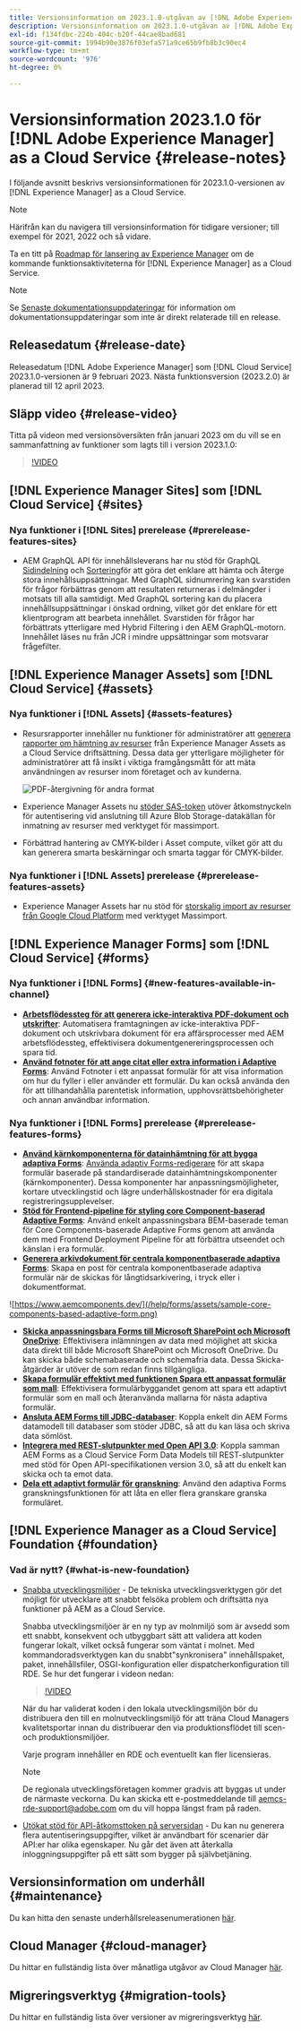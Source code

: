```yaml
---
title: Versionsinformation om 2023.1.0-utgåvan av [!DNL Adobe Experience Manager] as a Cloud Service.
description: Versionsinformation om 2023.1.0-utgåvan av [!DNL Adobe Experience Manager] as a Cloud Service.
exl-id: f134fdbc-224b-404c-b20f-44cae8bad681
source-git-commit: 1994b90e3876f03efa571a9ce65b9fb8b3c90ec4
workflow-type: tm+mt
source-wordcount: '976'
ht-degree: 0%

---
```


# Versionsinformation 2023.1.0 för [!DNL Adobe Experience Manager] as a Cloud Service {#release-notes}

I följande avsnitt beskrivs versionsinformationen för 2023.1.0-versionen av [!DNL Experience Manager] as a Cloud Service.

>[!NOTE]
>
>Härifrån kan du navigera till versionsinformation för tidigare versioner; till exempel för 2021, 2022 och så vidare.
>
>Ta en titt på [Roadmap för lansering av Experience Manager](https://experienceleague.adobe.com/docs/experience-manager-release-information/aem-release-updates/update-releases-roadmap.html) om de kommande funktionsaktiviteterna för [!DNL Experience Manager] as a Cloud Service.

>[!NOTE]
>
>Se [Senaste dokumentationsuppdateringar](https://experienceleague.adobe.com/docs/experience-manager-release-information/aem-release-updates/doc-updates/documentation-updates.html) för information om dokumentationsuppdateringar som inte är direkt relaterade till en release.

## Releasedatum {#release-date}

Releasedatum [!DNL Adobe Experience Manager] som [!DNL Cloud Service] 2023.1.0-versionen är 9 februari 2023. Nästa funktionsversion (2023.2.0) är planerad till 12 april 2023.

## Släpp video {#release-video}

Titta på videon med versionsöversikten från januari 2023 om du vill se en sammanfattning av funktioner som lagts till i version 2023.1.0:

>[!VIDEO](https://video.tv.adobe.com/v/3413479/?quality=12)

## [!DNL Experience Manager Sites] som [!DNL Cloud Service] {#sites}

### Nya funktioner i [!DNL Sites] prerelease {#prerelease-features-sites}

* AEM GraphQL API för innehållsleverans har nu stöd för GraphQL [Sidindelning](/help/headless/graphql-api/content-fragments.md#paging) och [Sortering](/help/headless/graphql-api/content-fragments.md#sorting)för att göra det enklare att hämta och återge stora innehållsuppsättningar. Med GraphQL sidnumrering kan svarstiden för frågor förbättras genom att resultaten returneras i delmängder i motsats till alla samtidigt. Med GraphQL sortering kan du placera innehållsuppsättningar i önskad ordning, vilket gör det enklare för ett klientprogram att bearbeta innehållet.  Svarstiden för frågor har förbättrats ytterligare med Hybrid Filtering i den AEM GraphQL-motorn. Innehållet läses nu från JCR i mindre uppsättningar som motsvarar frågefilter.

## [!DNL Experience Manager Assets] som [!DNL Cloud Service] {#assets}

### Nya funktioner i [!DNL Assets] {#assets-features}

* Resursrapporter innehåller nu funktioner för administratörer att [generera rapporter om hämtning av resurser](/help/assets/asset-reports.md) från Experience Manager Assets as a Cloud Service driftsättning. Dessa data ger ytterligare möjligheter för administratörer att få insikt i viktiga framgångsmått för att mäta användningen av resurser inom företaget och av kunderna.

  ![PDF-återgivning för andra format](/help/release-notes/assets/choose_report.png)

* Experience Manager Assets nu [stöder SAS-token](/help/assets/add-assets.md#asset-bulk-ingestor) utöver åtkomstnyckeln för autentisering vid anslutning till Azure Blob Storage-datakällan för inmatning av resurser med verktyget för massimport.

* Förbättrad hantering av CMYK-bilder i Asset compute, vilket gör att du kan generera smarta beskärningar och smarta taggar för CMYK-bilder.

### Nya funktioner i [!DNL Assets] prerelease {#prerelease-features-assets}

* Experience Manager Assets har nu stöd för [storskalig import av resurser från Google Cloud Platform](/help/assets/add-assets.md#asset-bulk-ingestor) med verktyget Massimport.

## [!DNL Experience Manager Forms] som [!DNL Cloud Service] {#forms}

### Nya funktioner i [!DNL Forms] {#new-features-available-in-channel}

* **[Arbetsflödessteg för att generera icke-interaktiva PDF-dokument och utskrifter](/help/forms/aem-forms-workflow-step-reference.md)**: Automatisera framtagningen av icke-interaktiva PDF-dokument och utskrivbara dokument för era affärsprocesser med AEM arbetsflödessteg, effektivisera dokumentgenereringsprocessen och spara tid.
* **[Använd fotnoter för att ange citat eller extra information i Adaptive Forms](/help/forms/footnotes-richtextsupport.md)**: Använd Fotnoter i ett anpassat formulär för att visa information om hur du fyller i eller använder ett formulär. Du kan också använda den för att tillhandahålla parentetisk information, upphovsrättsbehörigheter och annan användbar information.

### Nya funktioner i [!DNL Forms] prerelease {#prerelease-features-forms}

* **[Använd kärnkomponenterna för datainhämtning för att bygga adaptiva Forms](https://experienceleague.adobe.com/docs/experience-manager-core-components/using/adaptive-forms/introduction.html?lang=en)**: [Använda adaptiv Forms-redigerare](/help/forms/creating-adaptive-form-core-components.md) för att skapa formulär baserade på standardiserade datainhämtningskomponenter (kärnkomponenter). Dessa komponenter har anpassningsmöjligheter, kortare utvecklingstid och lägre underhållskostnader för era digitala registreringsupplevelser.
* **[Stöd för Frontend-pipeline för styling core Component-baserad Adaptive Forms](/help/forms/using-themes-in-core-components.md)**: Använd enkelt anpassningsbara BEM-baserade teman för Core Components-baserade Adaptive Forms genom att använda dem med Frontend Deployment Pipeline för att förbättra utseendet och känslan i era formulär.
* **[Generera arkivdokument för centrala komponentbaserade adaptiva Forms](/help/forms/generate-document-of-record-core-components.md)**: Skapa en post för centrala komponentbaserade adaptiva formulär när de skickas för långtidsarkivering, i tryck eller i dokumentformat.

![https://www.aemcomponents.dev/](/help/forms/assets/sample-core-components-based-adaptive-form.png)

* **[Skicka anpassningsbara Forms till Microsoft SharePoint och Microsoft OneDrive](/help/forms/configuring-submit-actions.md)**: Effektivisera inlämningen av data med möjlighet att skicka data direkt till både Microsoft SharePoint och Microsoft OneDrive. Du kan skicka både schemabaserade och schemafria data. Dessa Skicka-åtgärder är utöver de som redan finns tillgängliga.
* **[Skapa formulär effektivt med funktionen Spara ett anpassat formulär som mall](/help/forms/template-editor.md#save-an-adaptive-form-as-template-saving-adaptive-form-as-template)**: Effektivisera formulärbyggandet genom att spara ett adaptivt formulär som en mall och återanvända mallarna för nästa adaptiva formulär.
* **[Ansluta AEM Forms till JDBC-databaser](/help/forms/configure-data-sources.md#configure-relational-database-configure-relational-database)**: Koppla enkelt din AEM Forms datamodell till databaser som stöder JDBC, så att du kan läsa och skriva data sömlöst.
* **[Integrera med REST-slutpunkter med Open API 3.0](/help/forms/configure-data-sources.md#configure-restful-services-open-api-specification-version-20-configure-restful-services-swagger-version30)**: Koppla samman AEM Forms as a Cloud Service Form Data Models till REST-slutpunkter med stöd för Open API-specifikationen version 3.0, så att du enkelt kan skicka och ta emot data.
* **[Dela ett adaptivt formulär för granskning](/help/forms/create-reviews-forms.md)**: Använd den adaptiva Forms granskningsfunktionen för att låta en eller flera granskare granska formuläret.

## [!DNL Experience Manager as a Cloud Service] Foundation {#foundation}

### Vad är nytt? {#what-is-new-foundation}

* [Snabba utvecklingsmiljöer](/help/implementing/developing/introduction/rapid-development-environments.md) - De tekniska utvecklingsverktygen gör det möjligt för utvecklare att snabbt felsöka problem och driftsätta nya funktioner på AEM as a Cloud Service.

  Snabba utvecklingsmiljöer är en ny typ av molnmiljö som är avsedd som ett snabbt, konsekvent och utbyggbart sätt att validera att koden fungerar lokalt, vilket också fungerar som väntat i molnet. Med kommandoradsverktygen kan du snabbt&quot;synkronisera&quot; innehållspaket, paket, innehållsfiler, OSGI-konfiguration eller dispatcherkonfiguration till RDE. Se hur det fungerar i videon nedan:

  >[!VIDEO](https://video.tv.adobe.com/v/3413508/?quality=12&learn=on)

  När du har validerat koden i den lokala utvecklingsmiljön bör du distribuera den till en molnutvecklingsmiljö för att träna Cloud Managers kvalitetsportar innan du distribuerar den via produktionsflödet till scen- och produktionsmiljöer.

  Varje program innehåller en RDE och eventuellt kan fler licensieras.

  >[!NOTE]
  >
  >De regionala utvecklingsföretagen kommer gradvis att byggas ut under de närmaste veckorna. Du kan skicka ett e-postmeddelande till aemcs-rde-support@adobe.com om du vill hoppa längst fram på raden.

* [Utökat stöd för API-åtkomsttoken på serversidan](/help/implementing/developing/introduction/generating-access-tokens-for-server-side-apis.md) - Du kan nu generera flera autentiseringsuppgifter, vilket är användbart för scenarier där API:er har olika egenskaper. Nu går det även att återkalla inloggningsuppgifter på ett sätt som bygger på självbetjäning.

## Versionsinformation om underhåll {#maintenance}

Du kan hitta den senaste underhållsreleasenumerationen [här](/help/release-notes/maintenance/latest.md).

## Cloud Manager {#cloud-manager}

Du hittar en fullständig lista över månatliga utgåvor av Cloud Manager [här](/help/implementing/cloud-manager/release-notes/current.md).

## Migreringsverktyg {#migration-tools}

Du hittar en fullständig lista över versioner av migreringsverktyg [här](/help/journey-migration/release-notes/release-notes-migration-tools-current.md).
